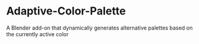 # Adaptive-Color-Palette
A Blender add-on that dynamically generates alternative palettes based on the currently active color
